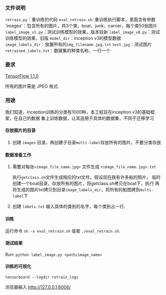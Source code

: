 ### 文件说明
`retrain.py`：重训练的代码
`eval_retrain.sh`: 重训练执行脚本，里面含有参数
'images'：包含所有的图片，共3个类，boat、junk、carrier，每个类50张图片
`label_image_v1.py`：测试训练模型的效果，版本较新
`label_image_v0.py`：测试训练模型的效果，旧版
`model_dir`：inception v3的模型数据
`image_labels_dir`：放置所有的`img_filename.jpg.txt`
`test.jpg`：测试图片
`retrained_labels.txt`：数据集的种类名称，一行一个


### 要求

[TensorFlow 1.1.0](https://github.com/tensorflow/tensorflow/releases/tag/v1.1.0) 

所有的图片需是 JPEG 格式.

### 用途
我们知道，inception训练的分类有1000种，本工程旨在inception v3的基础框架，在自己的数据
集上训练数据，让其适用于具体的数据集，不同于迁移学习

#### 存放图片的目录
1. 创建 `images` 目录，再创建子目录`multi-label`存放所有的图片，不要分类存放


#### 数据准备工作
1. 需要对每张`<image_file_name.jpg>` 文件生成 `<image_file_name.jpg>.txt`  

   执行`getclass.sh`文件生成相应的txt文件。假设现在我有许多船的照片，
   临时创建一个boat目录，存放所有的图片，将getclass.sh拷贝在boat下，执行
   再将生成的图片txt拷贝到目录`image_labels_dir`，将所有的船图拷到`multi-label`下


2. 创建 `labels.txt` 输入具体的类别的名字，每个类别占一行. 

#### 训练
运行命令 `sh -x eval_retrain.sh` 或者 `./eval_retrain.sh`.


#### 测试结果 
Run: `python label_image.py <path/image_name>`

#### 训练的可视化

`tensorboard --logdir retrain_logs`

浏览器输入 http://127.0.0.1:6006/ 

